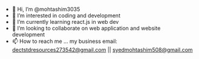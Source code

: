 - 👋 Hi, I’m @mohtashim3035
- 👀 I’m interested in coding and development 
- 🌱 I’m currently learning react.js in web dev
- 💞️ I’m looking to collaborate on web application and website development
- 📫 How to reach me ... my business email: dectstdresources273542@gmail.com  ||  syedmohtashim508@gmail.com

<!---
mohtashim3035/mohtashim3035 is a ✨ special ✨ repository because its `README.md` (this file) appears on your GitHub profile.
You can click the Preview link to take a look at your changes.
--->
